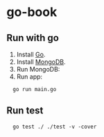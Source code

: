 # go-book
## Run with go
1. Install [Go](https://golang.org/doc/install).
2. Install [MongoDB](https://docs.mongodb.com/manual/installation/).
3. Run MongoDB:
3. Run app:
```
  go run main.go
```
## Run test
```
  go test ./ ./test -v -cover
```
